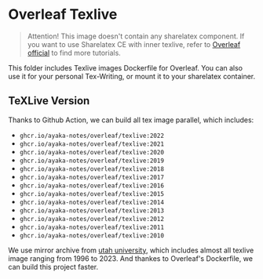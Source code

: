 # Overleaf Texlive 

> Attention! This image doesn't contain any sharelatex component. 
> If you want to use Sharelatex CE with inner texlive, refer to [Overleaf official](github.com/overleaf/overleaf) to find more tutorials.

This folder includes Texlive images Dockerfile for Overleaf. You can also use it for your personal Tex-Writing, or mount it to your sharelatex container.


## TeXLive Version

Thanks to Github Action, we can build all tex image parallel, which includes:
- `ghcr.io/ayaka-notes/overleaf/texlive:2022`
- `ghcr.io/ayaka-notes/overleaf/texlive:2021`
- `ghcr.io/ayaka-notes/overleaf/texlive:2020`
- `ghcr.io/ayaka-notes/overleaf/texlive:2019`
- `ghcr.io/ayaka-notes/overleaf/texlive:2018`
- `ghcr.io/ayaka-notes/overleaf/texlive:2017`
- `ghcr.io/ayaka-notes/overleaf/texlive:2016`
- `ghcr.io/ayaka-notes/overleaf/texlive:2015`
- `ghcr.io/ayaka-notes/overleaf/texlive:2014`
- `ghcr.io/ayaka-notes/overleaf/texlive:2013`
- `ghcr.io/ayaka-notes/overleaf/texlive:2012`
- `ghcr.io/ayaka-notes/overleaf/texlive:2011`
- `ghcr.io/ayaka-notes/overleaf/texlive:2010`

We use mirror archive from [utah university](https://ftp.math.utah.edu/pub/tex/historic/systems/texlive/), which includes almost all texlive image ranging from 1996 to 2023. And thankes to Overleaf's Dockerfile, we can build this project faster.


